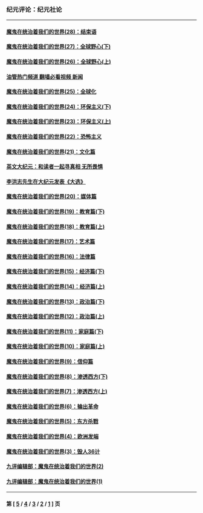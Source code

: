 ### 纪元评论：纪元社论
---
#### [魔鬼在统治着我们的世界(28)：结束语](../../pages/nsc422/n10936246.md?12240330) 
#### [魔鬼在统治着我们的世界(27)：全球野心(下)](../../pages/nsc422/n10928319.md?12240330) 
#### [魔鬼在统治着我们的世界(26)：全球野心(上)](../../pages/nsc422/n10900318.md?12240330) 
#### [油管热门频道 翻墙必看视频 新闻](ok?12240330)
#### [魔鬼在统治着我们的世界(25)：全球化](../../pages/nsc422/n10788205.md?12240330) 
#### [魔鬼在统治着我们的世界(24)：环保主义(下)](../../pages/nsc422/n10695307.md?12240330) 
#### [魔鬼在统治着我们的世界(23)：环保主义(上)](../../pages/nsc422/n10688613.md?12240330) 
#### [魔鬼在统治着我们的世界(22)：恐怖主义](../../pages/nsc422/n10614727.md?12240330) 
#### [魔鬼在统治着我们的世界(21)：文化篇](../../pages/nsc422/n10597706.md?12240330) 
#### [英文大纪元：和读者一起寻真相 无所畏惧](../../pages/nsc422/n12542027.md?12240330) 
#### [李洪志先生在大纪元发表《大选》](../../pages/nsc422/n12534746.md?12240330) 
#### [魔鬼在统治着我们的世界(20)：媒体篇](../../pages/nsc422/n10586579.md?12240330) 
#### [魔鬼在统治着我们的世界(19)：教育篇(下)](../../pages/nsc422/n10564808.md?12240330) 
#### [魔鬼在统治着我们的世界(18)：教育篇(上)](../../pages/nsc422/n10526970.md?12240330) 
#### [魔鬼在统治着我们的世界(17)：艺术篇](../../pages/nsc422/n10499093.md?12240330) 
#### [魔鬼在统治着我们的世界(16)：法律篇](../../pages/nsc422/n10485969.md?12240330) 
#### [魔鬼在统治着我们的世界(15)：经济篇(下)](../../pages/nsc422/n10469975.md?12240330) 
#### [魔鬼在统治着我们的世界(14)：经济篇(上)](../../pages/nsc422/n10457370.md?12240330) 
#### [魔鬼在统治着我们的世界(13)：政治篇(下)](../../pages/nsc422/n10448270.md?12240330) 
#### [魔鬼在统治着我们的世界(12)：政治篇(上)](../../pages/nsc422/n10444576.md?12240330) 
#### [魔鬼在统治着我们的世界(11)：家庭篇(下)](../../pages/nsc422/n10440961.md?12240330) 
#### [魔鬼在统治着我们的世界(10)：家庭篇(上)](../../pages/nsc422/n10435448.md?12240330) 
#### [魔鬼在统治着我们的世界(9)：信仰篇](../../pages/nsc422/n10432159.md?12240330) 
#### [魔鬼在统治着我们的世界(8)：渗透西方(下)](../../pages/nsc422/n10429603.md?12240330) 
#### [魔鬼在统治着我们的世界(7)：渗透西方(上)](../../pages/nsc422/n10426013.md?12240330) 
#### [魔鬼在统治着我们的世界(6)：输出革命](../../pages/nsc422/n10421536.md?12240330) 
#### [魔鬼在统治着我们的世界(5)：东方杀戮](../../pages/nsc422/n10417707.md?12240330) 
#### [魔鬼在统治着我们的世界(4)：欧洲发端](../../pages/nsc422/n10414890.md?12240330) 
#### [魔鬼在统治着我们的世界(3)：毁人36计](../../pages/nsc422/n10411583.md?12240330) 
#### [九评编辑部：魔鬼在统治着我们的世界(2)](../../pages/nsc422/n10410036.md?12240330) 
#### [九评编辑部：魔鬼在统治着我们的世界(1)](../../pages/nsc422/n10406825.md?12240330) 

---
#### 第 [ [5](./5.md?12240330) / [4](./4.md?12240330) / [3](./3.md?12240330) / [2](./2.md?12240330) / [1](./1.md?12240330) ] 页
